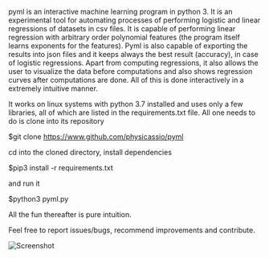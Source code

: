 pyml is an interactive machine learning program in python 3. It is an experimental tool for automating processes of performing
logistic and linear regressions of datasets in csv files. It is capable of performing linear regression with arbitrary order
polynomial features (the program itself learns exponents for the features). Pyml is also capable of exporting the results
into json files and it keeps always the best result (accuracy), in case of logistic regressions. Apart from computing regressions,
it also allows the user to visualize the data before computations and also shows regression curves after computations are done.
All of this is done interactively in a extremely intuitive manner.

It works on linux systems with python 3.7 installed and uses only a few libraries, all of which are listed in the requirements.txt
file. All one needs to do is clone into its repository

$git clone https://www.github.com/physicassio/pyml

cd into the cloned directory, install dependencies

$pip3 install -r requirements.txt

and run it

$python3 pyml.py

All the fun thereafter is pure intuition.

Feel free to report issues/bugs, recommend improvements and contribute.

![Screenshot](https://github.com/physicassio/pyml/blob/gh-files/images/pymlfin.png)

